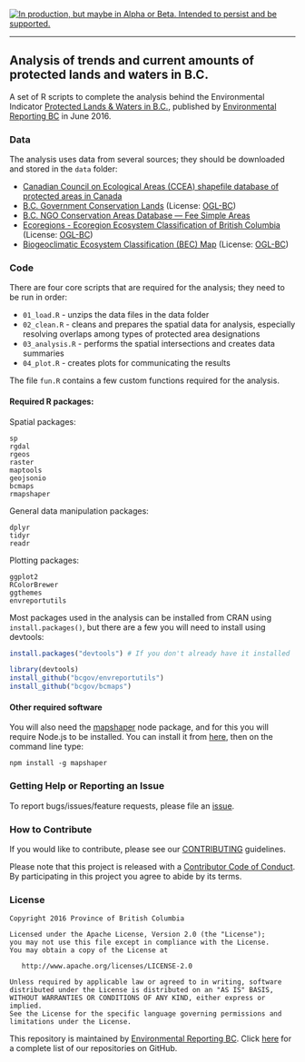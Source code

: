 <!-- README.md is generated from README.Rmd. Please edit that file -->
<a rel="Delivery" href="https://github.com/BCDevExchange/docs/blob/master/discussion/projectstates.md"><img alt="In production, but maybe in Alpha or Beta. Intended to persist and be supported." style="border-width:0" src="http://bcdevexchange.org/badge/3.svg" title="In production, but maybe in Alpha or Beta. Intended to persist and be supported." /></a>

------------------------------------------------------------------------

Analysis of trends and current amounts of protected lands and waters in B.C.
----------------------------------------------------------------------------

A set of R scripts to complete the analysis behind the Environmental Indicator [Protected Lands & Waters in B.C.](http://www.env.gov.bc.ca/soe/indicators/land/protected-lands-and-waters.html), published by [Environmental Reporting BC](http://www.env.gov.bc.ca/soe/) in June 2016.

### Data

The analysis uses data from several sources; they should be downloaded and stored in the `data` folder:

-   [Canadian Council on Ecological Areas (CCEA) shapefile database of protected areas in Canada](http://www.ccea.org/download-carts-data/)
-   [B.C. Government Conservation Lands](https://catalogue.data.gov.bc.ca/dataset/68327529-c0d5-4fcb-b84e-f8d98a7f8612) (License: [OGL-BC](http://www2.gov.bc.ca/gov/content?id=A519A56BC2BF44E4A008B33FCF527F61))
-   [B.C. NGO Conservation Areas Database — Fee Simple Areas](http://ltabc.ca/resources/2012-02-05-22-20-02)
-   [Ecoregions - Ecoregion Ecosystem Classification of British Columbia](http://catalogue.data.gov.bc.ca/dataset/ecoregions-ecoregion-ecosystem-classification-of-british-columbia) (License: [OGL-BC](http://www2.gov.bc.ca/gov/content?id=A519A56BC2BF44E4A008B33FCF527F61))
-   [Biogeoclimatic Ecosystem Classification (BEC) Map](http://catalogue.data.gov.bc.ca/dataset/biogeoclimatic-ecosystem-classification-bec-map) (License: [OGL-BC](http://www2.gov.bc.ca/gov/content?id=A519A56BC2BF44E4A008B33FCF527F61))

### Code

There are four core scripts that are required for the analysis; they need to be run in order:

-   `01_load.R` - unzips the data files in the data folder
-   `02_clean.R` - cleans and prepares the spatial data for analysis, especially resolving overlaps among types of protected area designations
-   `03_analysis.R` - performs the spatial intersections and creates data summaries
-   `04_plot.R` - creates plots for communicating the results

The file `fun.R` contains a few custom functions required for the analysis.

#### Required R packages:

Spatial packages:

    sp
    rgdal
    rgeos
    raster
    maptools
    geojsonio
    bcmaps
    rmapshaper

General data manipulation packages:

    dplyr
    tidyr
    readr

Plotting packages:

    ggplot2
    RColorBrewer
    ggthemes
    envreportutils

Most packages used in the analysis can be installed from CRAN using `install.packages()`, but there are a few you will need to install using devtools:

``` r
install.packages("devtools") # If you don't already have it installed

library(devtools)
install_github("bcgov/envreportutils")
install_github("bcgov/bcmaps")
```

#### Other required software

You will also need the [mapshaper](https://github.com/mbloch/mapshaper) node package, and for this you will require Node.js to be installed. You can install it from [here](https://nodejs.org/en/), then on the command line type:

    npm install -g mapshaper

### Getting Help or Reporting an Issue

To report bugs/issues/feature requests, please file an [issue](https://github.com/bcgov/bc_population_indicator/issues/).

### How to Contribute

If you would like to contribute, please see our [CONTRIBUTING](CONTRIBUTING.md) guidelines.

Please note that this project is released with a [Contributor Code of Conduct](CODE_OF_CONDUCT.md). By participating in this project you agree to abide by its terms.

### License

    Copyright 2016 Province of British Columbia

    Licensed under the Apache License, Version 2.0 (the "License");
    you may not use this file except in compliance with the License.
    You may obtain a copy of the License at 

       http://www.apache.org/licenses/LICENSE-2.0

    Unless required by applicable law or agreed to in writing, software
    distributed under the License is distributed on an "AS IS" BASIS,
    WITHOUT WARRANTIES OR CONDITIONS OF ANY KIND, either express or implied.
    See the License for the specific language governing permissions and
    limitations under the License.

This repository is maintained by [Environmental Reporting BC](http://www.env.gov.bc.ca/soe/). Click [here](https://github.com/bcgov/EnvReportBC-RepoList) for a complete list of our repositories on GitHub.
